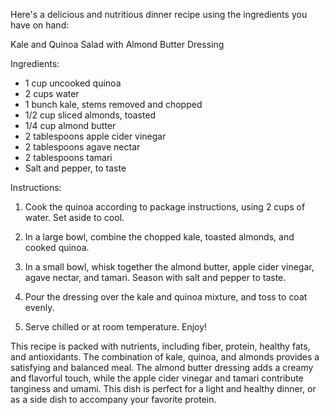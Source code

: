 Here's a delicious and nutritious dinner recipe using the ingredients you have on hand:

Kale and Quinoa Salad with Almond Butter Dressing

Ingredients:

- 1 cup uncooked quinoa
- 2 cups water
- 1 bunch kale, stems removed and chopped
- 1/2 cup sliced almonds, toasted
- 1/4 cup almond butter
- 2 tablespoons apple cider vinegar
- 2 tablespoons agave nectar
- 2 tablespoons tamari
- Salt and pepper, to taste

Instructions:

1. Cook the quinoa according to package instructions, using 2 cups of water. Set aside to cool.

2. In a large bowl, combine the chopped kale, toasted almonds, and cooked quinoa.

3. In a small bowl, whisk together the almond butter, apple cider vinegar, agave nectar, and tamari. Season with salt and pepper to taste.

4. Pour the dressing over the kale and quinoa mixture, and toss to coat evenly.

5. Serve chilled or at room temperature. Enjoy!

This recipe is packed with nutrients, including fiber, protein, healthy fats, and antioxidants. The combination of kale, quinoa, and almonds provides a satisfying and balanced meal. The almond butter dressing adds a creamy and flavorful touch, while the apple cider vinegar and tamari contribute tanginess and umami. This dish is perfect for a light and healthy dinner, or as a side dish to accompany your favorite protein.